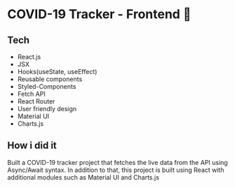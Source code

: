 # COVID-19 Tracker - Frontend 🌟

## Tech

- React.js
- JSX
- Hooks(useState, useEffect)
- Reusable components
- Styled-Components
- Fetch API
- React Router
- User friendly design
- Material UI
- Charts.js

## How i did it

Built a COVID-19 tracker project that fetches the live data from the API using Async/Await syntax. In addition to that, this project is built using React with additional modules such as Material UI and Charts.js
